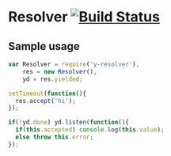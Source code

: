 # Resolver [![Build Status][travis-image]][travis-url]

## Sample usage

```javascript
var Resolver = require('y-resolver'),
    res = new Resolver(),
    yd = res.yielded;

setTimeout(function(){
  res.accept('hi');
});

if(!yd.done) yd.listen(function(){
  if(this.accepted) console.log(this.value);
  else throw this.error;
});

```

[travis-image]: https://travis-ci.org/manvalls/y-resolver.svg?branch=master
[travis-url]: https://travis-ci.org/manvalls/y-resolver

